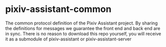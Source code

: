 # pixiv-assistant-common

The common protocol definition of the Pixiv Assistant project. By sharing the definitions for messages we guarantee the front end and back end are in sync. There is no reason to download this repo yourself, you will receive it as a submodule of pixiv-assistant or pixiv-assistant-server
